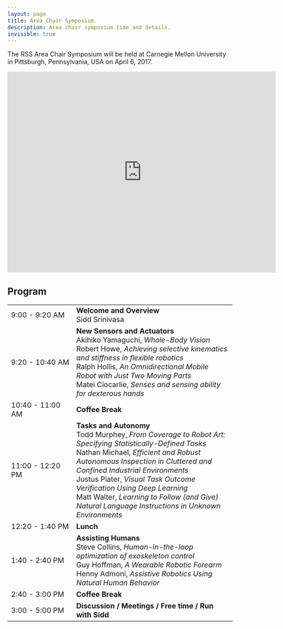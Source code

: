 ```yaml
---
layout: page
title: Area Chair Symposium
description: Area chair symposium time and details.
invisible: true
---
```


The RSS Area Chair Symposium will be held at Carnegie Mellon University in
Pittsburgh, Pennsylvania, USA on April 6, 2017.

<iframe src="https://www.google.com/maps/embed?pb=!1m18!1m12!1m3!1d3036.4386202453593!2d-79.9456134!3d40.443428!2m3!1f0!2f0!3f0!3m2!1i1024!2i768!4f13.1!3m3!1m2!1s0x8834f2216b3de60b%3A0x9dc3e7773e241828!2sNewell-Simon+Hall!5e0!3m2!1sen!2sus!4v1490145373776" width="600" height="450" frameborder="0" style="border:0" allowfullscreen></iframe>

## Program

<table class="table">
    <tbody class="text-left">
      <tr>
        <td style="width: 130px">9:00 - 9:20 AM</td>
        <td>
          <b>Welcome and Overview</b> <br/>
          Sidd Srinivasa
        </td>
      </tr>
      <tr>
        <td>9:20 - 10:40 AM</td>
        <td>
          <b>New Sensors and Actuators</b> <br/>
          Akihiko Yamaguchi, <i>Whole-Body Vision</i> <br/>
          Robert Howe, <i>Achieving selective kinematics and stiffness in flexible robotics</i> <br/>
          Ralph Hollis, <i>An Omnidirectional Mobile Robot with Just Two Moving Parts</i> <br/>
          Matei Ciocarlie, <i>Senses and sensing ability for dexterous hands</i>
        </td>
      </tr>
      <tr>
        <td>10:40 - 11:00 AM</td>
        <td>
          <b>Coffee Break</b>
        </td>
      </tr>
      <tr>
        <td>11:00 - 12:20 PM</td>
        <td>
          <b>Tasks and Autonomy</b> <br/>
          Todd Murphey, <i>From Coverage to Robot Art: Specifying Statistically-Defined Tasks</i> <br/>
          Nathan Michael, <i>Efficient and Robust Autonomous Inspection in Cluttered and Confined Industrial Environments</i> <br/>
          Justus Piater, <i>Visual Task Outcome Verification Using Deep Learning</i> <br/>
          Matt Walter, <i>Learning to Follow (and Give) Natural Language Instructions in Unknown Environments</i>
        </td>
      </tr>
      <tr>
        <td>12:20 - 1:40 PM</td>
        <td>
          <b>Lunch</b>
        </td>
      </tr>
      <tr>
        <td>1:40 - 2:40 PM</td>
        <td>
          <b>Assisting Humans</b> <br/>
          Steve Collins, <i>Human-in-the-loop optimization of exoskeleton control</i> <br/>
          Guy Hoffman, <i>A Wearable Robotic Forearm</i> <br/>
          Henny Admoni, <i>Assistive Robotics Using Natural Human Behavior</i>
        </td>
      </tr>
      <tr>
        <td>2:40 - 3:00 PM</td>
        <td>
          <b>Coffee Break</b>
        </td>
      </tr>
      <tr>
        <td>3:00 - 5:00 PM</td>
        <td>
          <b>Discussion / Meetings / Free time / Run with Sidd</b>
        </td>
      </tr>
    </tbody>
</table>

